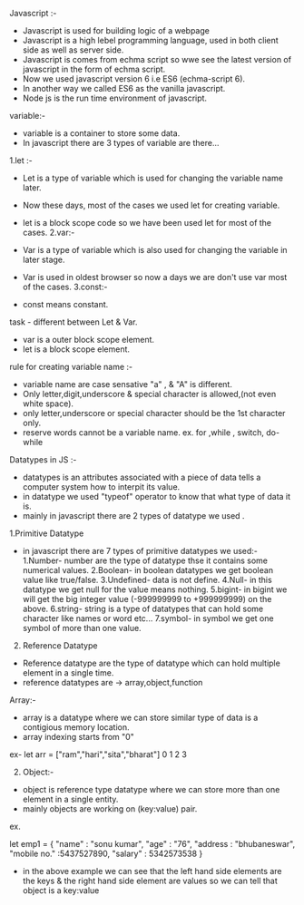 Javascript :-

- Javascript is used for building logic of a webpage
- Javascript is a high lebel programming language, used in both client side as well as server side.
- Javascript is comes from echma script so wwe see the latest version of javascript in the form of echma script.
- Now we used javascript version 6 i.e ES6 (echma-script 6).
- In another way we called ES6 as the vanilla javascript.
- Node js is the run time environment of javascript.

variable:-

- variable is a container to store some data.
- In javascript there are 3 types of variable are there...

1.let :-

- Let is a type of variable which is used for changing the variable name later.
- Now these days, most of the cases we used let for creating variable.
- let is a block scope code so we have been used let for most of the cases.
2.var:-

- Var is a type of variable which is also used for changing the variable in later stage.
- Var is used in oldest browser so now a days we are don't use var most of the cases.
3.const:-

- const means constant.

task - different between Let & Var.

- var is a outer block scope element.
- let is a block scope element.

rule for creating variable name :-

- variable name are case sensative "a" , & "A" is different.
- Only letter,digit,underscore & special character is allowed,(not even white space).
- only letter,underscore or special character should be the 1st character only.
- reserve words cannot be a variable name. ex. for ,while , switch, do-while

Datatypes in JS :-

- datatypes is an attributes associated with a piece of data tells a computer system how to interpit its value.
- in datatype we used "typeof" operator to know that what type of data it is.
- mainly in javascript there are 2 types of datatype we used .

1.Primitive Datatype

- in javascript there are 7 types of primitive datatypes we used:-
1.Number- number are the type of datatype thse it contains some numerical values.
2.Boolean- in boolean datatypes we get boolean value like true/false.
3.Undefined- data is not define.
4.Null- in this datatype we get null for the value means nothing.
5.bigint- in bigint we will get the big integer value (-999999999 to +999999999) on the above.
6.string- string is a type of datatypes that can hold some character like names or word etc...
7.symbol- in symbol we get one symbol of more than one value.

2. Reference Datatype

- Reference datatype are the type of datatype which can hold multiple element in a single time.
- reference datatypes are -> array,object,function 

Array:-

- array is a datatype where we can store similar type of data is a contigious memory location.
- array indexing starts from "0"

ex- let arr = ["ram","hari","sita","bharat"]
                 0     1      2      3

2. Object:- 

- object is reference type datatype where we can store more than one element in a single entity.
- mainly objects are working on (key:value) pair.

ex.

let emp1 = {
    "name" : "sonu kumar",
    "age" : "76",
    "address : "bhubaneswar",
    "mobile no." :5437527890,
    "salary" : 5342573538
}

- in the above example we can see that the left hand side elements are the keys & the right hand side element are values so we can tell that object is a key:value
